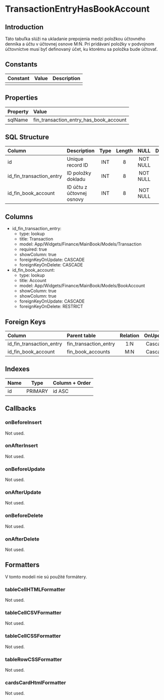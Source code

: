 # TransactionEntryHasBookAccount

## Introduction

Táto tabuľka slúži na ukladanie prepojenia medzi položkou účtovného denníka a účtu v účtovnej osnove M:N. Pri pridávaní položky v podvojnom účtovníctve musí byť definovaný účet, ku ktorému sa položka bude účtovať. 

## Constants

| Constant | Value | Description |
| -------- | ----- | ----------- |
|          |       |             |

## Properties

| Property | Value                                  |
| :------- | :------------------------------------- |
| sqlName  | fin_transaction_entry_has_book_account |

## SQL Structure

| Column                   | Description               | Type | Length | NULL     | Default |
| :----------------------- | :------------------------ | :--: | :----: | :------: | :-----: |
| id                       | Unique record ID          | INT  | 8      | NOT NULL | 0       |
| id_fin_transaction_entry | ID položky dokladu        | INT  | 8      | NOT NULL | 0       |
| id_fin_book_account      | ID účtu z účtovnej osnovy | INT  | 8      | NOT NULL | 0       |

## Columns

* id_fin_transaction_entry:
  * type: lookup
  * title: Transaction
  * model: App/Widgets/Finance/MainBook/Models/Transaction
  * required: true
  * showColumn: true
  * foreignKeyOnUpdate: CASCADE
  * foreignKeyOnDelete: CASCADE
* id_fin_book_account:
  * type: lookup
  * title: Account
  * model: App/Widgets/Finance/MainBook/Models/BookAccount
  * showColumn: true
  * showColumn: true
  * foreignKeyOnUpdate: CASCADE
  * foreignKeyOnDelete: RESTRICT


## Foreign Keys

| Column                   | Parent table          | Relation | OnUpdate | OnDelete |
| :----------------------- | :-------------------- | :------: | :------: | :------: |
| id_fin_transaction_entry | fin_transaction_entry | 1:N      | Cascade  | Cascade  |
| id_fin_book_account      | fin_book_accounts     | M:N      | Cascade  | Restrict |

## Indexes

| Name | Type    | Column + Order |
| ---- | ------- | -------------- |
| id   | PRIMARY | id ASC         |

## Callbacks

### onBeforeInsert

Not used.

### onAfterInsert

Not used.

### onBeforeUpdate

Not used.

### onAfterUpdate

Not used.

### onBeforeDelete

Not used.

### onAfterDelete

Not used.

## Formatters

V tomto modeli nie sú použité formátery.

### tableCellHTMLFormatter

Not used.

### tableCellCSVFormatter

Not used.

### tableCellCSSFormatter

Not used.

### tableRowCSSFormatter

Not used.

### cardsCardHtmlFormatter

Not used.
